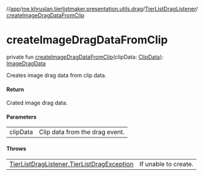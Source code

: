 //[app](../../../index.md)/[me.khruslan.tierlistmaker.presentation.utils.drag](../index.md)/[TierListDragListener](index.md)/[createImageDragDataFromClip](create-image-drag-data-from-clip.md)

# createImageDragDataFromClip

private fun [createImageDragDataFromClip](create-image-drag-data-from-clip.md)(clipData: [ClipData](https://developer.android.com/reference/kotlin/android/content/ClipData.html)): [ImageDragData](../../me.khruslan.tierlistmaker.data.models.drag/-image-drag-data/index.md)

Creates image drag data from clip data.

#### Return

Crated image drag data.

#### Parameters

| | |
|---|---|
| clipData | Clip data from the drag event. |

#### Throws

| | |
|---|---|
| [TierListDragListener.TierListDragException](-tier-list-drag-exception/index.md) | If unable to create. |
